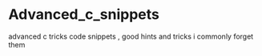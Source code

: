 # Advanced_c_snippets
advanced c tricks code snippets , good hints and tricks i commonly forget them 
